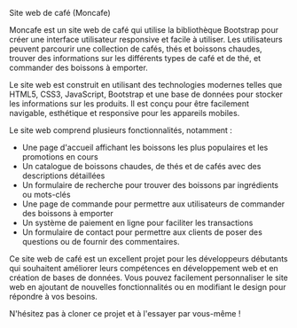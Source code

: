 Site web de café (Moncafe)

Moncafe est un site web de café qui utilise la bibliothèque Bootstrap pour créer une interface utilisateur responsive et facile à utiliser. Les utilisateurs peuvent parcourir une collection de cafés, thés et boissons chaudes, trouver des informations sur les différents types de café et de thé, et commander des boissons à emporter.

Le site web est construit en utilisant des technologies modernes telles que HTML5, CSS3, JavaScript, Bootstrap et une base de données pour stocker les informations sur les produits. Il est conçu pour être facilement navigable, esthétique et responsive pour les appareils mobiles.

Le site web comprend plusieurs fonctionnalités, notamment :

* Une page d'accueil affichant les boissons les plus populaires et les promotions en cours
* Un catalogue de boissons chaudes, de thés et de cafés avec des descriptions détaillées
* Un formulaire de recherche pour trouver des boissons par ingrédients ou mots-clés
* Une page de commande pour permettre aux utilisateurs de commander des boissons à emporter
* Un système de paiement en ligne pour faciliter les transactions
* Un formulaire de contact pour permettre aux clients de poser des questions ou de fournir des commentaires.

Ce site web de café est un excellent projet pour les développeurs débutants qui souhaitent améliorer leurs compétences en développement web et en création de bases de données. Vous pouvez facilement personnaliser le site web en ajoutant de nouvelles fonctionnalités ou en modifiant le design pour répondre à vos besoins.

N'hésitez pas à cloner ce projet et à l'essayer par vous-même !
